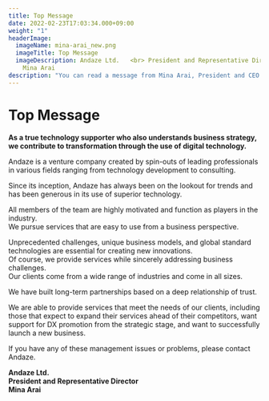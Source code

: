 ```yaml
---
title: Top Message
date: 2022-02-23T17:03:34.000+09:00
weight: "1"
headerImage:
  imageName: mina-arai_new.png
  imageTitle: Top Message
  imageDescription: Andaze Ltd.   <br> President and Representative Director   <br>
    Mina Arai
description: "You can read a message from Mina Arai, President and CEO of Andaze Ltd."
---
```

# Top Message



**As a true technology supporter who also understands business strategy, we contribute to transformation through the use of digital technology.**

Andaze is a venture company created by spin-outs of leading professionals in various fields ranging from technology development to consulting.

Since its inception, Andaze has always been on the lookout for trends and has been generous in its use of superior technology.

All members of the team are highly motivated and function as players in the industry.  
We pursue services that are easy to use from a business perspective.

Unprecedented challenges, unique business models, and global standard technologies are essential for creating new innovations.  
Of course, we provide services while sincerely addressing business challenges.  
Our clients come from a wide range of industries and come in all sizes.

We have built long-term partnerships based on a deep relationship of trust.

We are able to provide services that meet the needs of our clients, including those that expect to expand their services ahead of their competitors, want support for DX promotion from the strategic stage, and want to successfully launch a new business.

If you have any of these management issues or problems, please contact Andaze.



**Andaze Ltd.**  
**President and Representative Director**  
**Mina Arai**